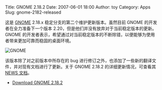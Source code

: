 Title: GNOME 2.18.2
Date: 2007-06-01 18:00
Author: toy
Category: Apps
Slug: gnome-2182-released

这是 [GNOME](http://linuxtoy.org/tag/gnome) 2.18.x
稳定分支的第二个维护更新版本。虽然目前 GNOME
的开发者在全力准备下一个版本
2.20，但是他们并没有放弃对于当前稳定版本的更新。GNOME
的开发者表示，希望通过对当前稳定版本的不断除错，以便能够为使用者带来更加可靠而稳固的桌面环境。

![GNOME](http://i.linuxtoy.org/i/2007/04/gnome.png)

该版本除了对之前版本中所存在的 bug
进行修订之外，也添加了一些新的翻译文件，并对现有文档进行了更新。关于
GNOME 2.18.2 的详细更新情况，可查看其 [NEWS
文档](http://ftp.gnome.org/pub/GNOME/desktop/2.18/2.18.2/NEWS)。

- [Download GNOME
2.18.2](http://download.gnome.org/desktop/2.18/2.18.2/)
